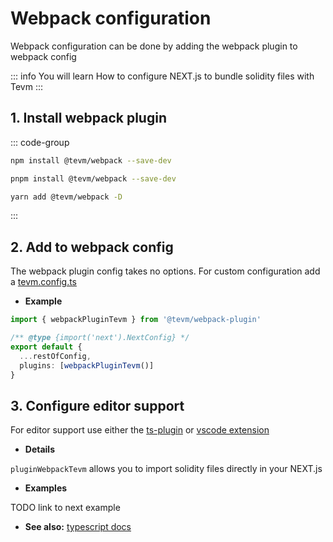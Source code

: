 # Webpack configuration

Webpack configuration can be done by adding the webpack plugin to webpack config

::: info You will learn
How to configure NEXT.js to bundle solidity files with Tevm
:::

## 1. Install webpack plugin

::: code-group

```bash [npm]
npm install @tevm/webpack --save-dev
```

```bash [pnpm]
pnpm install @tevm/webpack --save-dev
```

```bash [yarn]
yarn add @tevm/webpack -D
```

:::

## 2. Add to webpack config

The webpack plugin config takes no options.  For custom configuration add a [tevm.config.ts](../reference/config.md)

- **Example**

```ts [example.ts]
import { webpackPluginTevm } from '@tevm/webpack-plugin'

/** @type {import('next').NextConfig} */
export default {
  ...restOfConfig,
  plugins: [webpackPluginTevm()]
}
```

## 3. Configure editor support

For editor support use either the [ts-plugin](../tutorial/typescript.md) or [vscode extension](../guides/vscode.md)

- **Details**

`pluginWebpackTevm` allows you to import solidity files directly in your NEXT.js


- **Examples**

TODO link to next example

- **See also:** [typescript docs](../tutorial/typescript.md)

